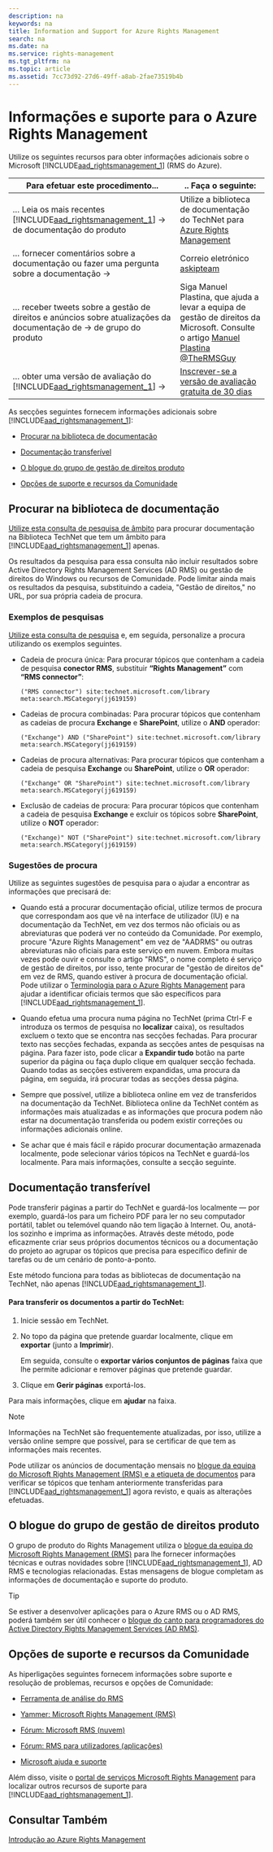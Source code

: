 ```yaml
---
description: na
keywords: na
title: Information and Support for Azure Rights Management
search: na
ms.date: na
ms.service: rights-management
ms.tgt_pltfrm: na
ms.topic: article
ms.assetid: 7cc73d92-27d6-49ff-a8ab-2fae73519b4b
---
```

# Informa&#231;&#245;es e suporte para o Azure Rights Management
Utilize os seguintes recursos para obter informações adicionais sobre o Microsoft [!INCLUDE[aad_rightsmanagement_1](../Token/aad_rightsmanagement_1_md.md)] (RMS do Azure).

|Para efetuar este procedimento...|.. Faça o seguinte:|
|-------------------------------------|-----------------------|
|… Leia os mais recentes [!INCLUDE[aad_rightsmanagement_1](../Token/aad_rightsmanagement_1_md.md)] → de documentação do produto|Utilize a biblioteca de documentação do TechNet para  [Azure Rights Management](../Topic/Azure_Rights_Management.md)|
|… fornecer comentários sobre a documentação ou fazer uma pergunta sobre a documentação →|Correio eletrónico [askipteam](mailto:%20askipteam@microsoft.com?subject=Documentation%20feedback)|
|… receber tweets sobre a gestão de direitos e anúncios sobre atualizações da documentação de → de grupo do produto|Siga Manuel Plastina, que ajuda a levar a equipa de gestão de direitos da Microsoft. Consulte o artigo [Manuel Plastina @TheRMSGuy](https://twitter.com/TheRMSGuy)|
|… obter uma versão de avaliação do [!INCLUDE[aad_rightsmanagement_1](../Token/aad_rightsmanagement_1_md.md)] →|[Inscrever-se a versão de avaliação gratuita de 30 dias](https://portal.microsoftonline.com/Signup/MainSignUp15.aspx?&amp;OfferId=A43415D3-404C-4df3-B31B-AAD28118A778&amp;dl=RIGHTSMANAGEMENT&amp;ali=1)|
As secções seguintes fornecem informações adicionais sobre [!INCLUDE[aad_rightsmanagement_1](../Token/aad_rightsmanagement_1_md.md)]:

-   [Procurar na biblioteca de documentação](../Topic/Information_and_Support_for_Azure_Rights_Management.md#BKMK_SearchTips)

-   [Documentação transferível](../Topic/Information_and_Support_for_Azure_Rights_Management.md#BKMK_Download)

-   [O blogue do grupo de gestão de direitos produto](../Topic/Information_and_Support_for_Azure_Rights_Management.md#BKMK_ProductGroupBlog)

-   [Opções de suporte e recursos da Comunidade](../Topic/Information_and_Support_for_Azure_Rights_Management.md#BKMK_SupportOptions)

## <a name="BKMK_SearchTips"></a>Procurar na biblioteca de documentação
[Utilize esta consulta de pesquisa de âmbito](http://www.bing.com/search?q=%28"Rights%20Management"%29%20site:technet.microsoft.com/library%20meta:search.MSCategory%28jj619159%29) para procurar documentação na Biblioteca TechNet que tem um âmbito para [!INCLUDE[aad_rightsmanagement_1](../Token/aad_rightsmanagement_1_md.md)] apenas.

Os resultados da pesquisa para essa consulta não incluir resultados sobre Active Directory Rights Management Services (AD RMS) ou gestão de direitos do Windows ou recursos de Comunidade. Pode limitar ainda mais os resultados da pesquisa, substituindo a cadeia, "Gestão de direitos," no URL, por sua própria cadeia de procura.

### Exemplos de pesquisas
[Utilize esta consulta de pesquisa](http://www.bing.com/search?q=%28"Rights%20Management"%29%20site:technet.microsoft.com/library%20meta:search.MSCategory%28jj619159%29) e, em seguida, personalize a procura utilizando os exemplos seguintes.

-   Cadeia de procura única: Para procurar tópicos que contenham a cadeia de pesquisa **conector RMS**, substituir **“Rights Management”** com **“RMS connector”**:

    ```
    ("RMS connector") site:technet.microsoft.com/library meta:search.MSCategory(jj619159)
    ```

-   Cadeias de procura combinadas: Para procurar tópicos que contenham as cadeias de procura **Exchange** e **SharePoint**, utilize o **AND** operador:

    ```
    ("Exchange") AND ("SharePoint") site:technet.microsoft.com/library meta:search.MSCategory(jj619159)
    ```

-   Cadeias de procura alternativas: Para procurar tópicos que contenham a cadeia de pesquisa **Exchange** ou **SharePoint**, utilize o **OR** operador:

    ```
    ("Exchange" OR "SharePoint") site:technet.microsoft.com/library meta:search.MSCategory(jj619159)
    ```

-   Exclusão de cadeias de procura: Para procurar tópicos que contenham a cadeia de pesquisa **Exchange** e excluir os tópicos sobre **SharePoint**, utilize o **NOT** operador:

    ```
    ("Exchange)" NOT ("SharePoint") site:technet.microsoft.com/library meta:search.MSCategory(jj619159)
    ```

### Sugestões de procura
Utilize as seguintes sugestões de pesquisa para o ajudar a encontrar as informações que precisará de:

-   Quando está a procurar documentação oficial, utilize termos de procura que correspondam aos que vê na interface de utilizador (IU) e na documentação da TechNet, em vez dos termos não oficiais ou as abreviaturas que poderá ver no conteúdo da Comunidade. Por exemplo, procure "Azure Rights Management" em vez de "AADRMS" ou outras abreviaturas não oficiais para este serviço em nuvem. Embora muitas vezes pode ouvir e consulte o artigo "RMS", o nome completo é serviço de gestão de direitos, por isso, tente procurar de "gestão de direitos de" em vez de RMS, quando estiver à procura de documentação oficial. Pode utilizar o [Terminologia para o Azure Rights Management](../Topic/Terminology_for_Azure_Rights_Management.md) para ajudar a identificar oficiais termos que são específicos para [!INCLUDE[aad_rightsmanagement_1](../Token/aad_rightsmanagement_1_md.md)].

-   Quando efetua uma procura numa página no TechNet (prima Ctrl-F e introduza os termos de pesquisa no **localizar** caixa), os resultados excluem o texto que se encontra nas secções fechadas. Para procurar texto nas secções fechadas, expanda as secções antes de pesquisas na página. Para fazer isto, pode clicar a **Expandir tudo** botão na parte superior da página ou faça duplo clique em qualquer secção fechada. Quando todas as secções estiverem expandidas, uma procura da página, em seguida, irá procurar todas as secções dessa página.

-   Sempre que possível, utilize a biblioteca online em vez de transferidos na documentação da TechNet. Biblioteca online da TechNet contém as informações mais atualizadas e as informações que procura podem não estar na documentação transferida ou podem existir correções ou informações adicionais online.

-   Se achar que é mais fácil e rápido procurar documentação armazenada localmente, pode selecionar vários tópicos na TechNet e guardá-los localmente. Para mais informações, consulte a secção seguinte.

## <a name="BKMK_Download"></a>Documentação transferível
Pode transferir páginas a partir do TechNet e guardá-los localmente — por exemplo, guardá-los para um ficheiro PDF para ler no seu computador portátil, tablet ou telemóvel quando não tem ligação à Internet. Ou, anotá-los sozinho e imprima as informações. Através deste método, pode eficazmente criar seus próprios documentos técnicos ou a documentação do projeto ao agrupar os tópicos que precisa para específico definir de tarefas ou de um cenário de ponto-a-ponto.

Este método funciona para todas as bibliotecas de documentação na TechNet, não apenas [!INCLUDE[aad_rightsmanagement_1](../Token/aad_rightsmanagement_1_md.md)].

#### Para transferir os documentos a partir do TechNet:

1.  Inicie sessão em TechNet.

2.  No topo da página que pretende guardar localmente, clique em **exportar** (junto a **Imprimir**).

    Em seguida, consulte o **exportar vários conjuntos de páginas** faixa que lhe permite adicionar e remover páginas que pretende guardar.

3.  Clique em **Gerir páginas** exportá-los.

Para mais informações, clique em **ajudar** na faixa.

> [!NOTE]
> Informações na TechNet são frequentemente atualizadas, por isso, utilize a versão online sempre que possível, para se certificar de que tem as informações mais recentes.
> 
> Pode utilizar os anúncios de documentação mensais no [blogue da equipa do Microsoft Rights Management (RMS) e a etiqueta de documentos](http://blogs.technet.com/b/rms/archive/tags/docs/) para verificar se tópicos que tenham anteriormente transferidas para [!INCLUDE[aad_rightsmanagement_1](../Token/aad_rightsmanagement_1_md.md)] agora revisto, e quais as alterações efetuadas.

## <a name="BKMK_ProductGroupBlog"></a>O blogue do grupo de gestão de direitos produto
O grupo de produto do Rights Management utiliza o [blogue da equipa do Microsoft Rights Management (RMS)](http://blogs.technet.com/b/rms/) para lhe fornecer informações técnicas e outras novidades sobre [!INCLUDE[aad_rightsmanagement_1](../Token/aad_rightsmanagement_1_md.md)], AD RMS e tecnologias relacionadas. Estas mensagens de blogue completam as informações de documentação e suporte do produto.

> [!TIP]
> Se estiver a desenvolver aplicações para o Azure RMS ou o AD RMS, poderá também ser útil conhecer o [blogue do canto para programadores do Active Directory Rights Management Services (AD RMS)](http://blogs.msdn.com/b/rms/).

## <a name="BKMK_SupportOptions"></a>Opções de suporte e recursos da Comunidade
As hiperligações seguintes fornecem informações sobre suporte e resolução de problemas, recursos e opções de Comunidade:

-   [Ferramenta de análise do RMS](http://www.microsoft.com/en-us/download/details.aspx?id=46437)

-   [Yammer: Microsoft Rights Management (RMS)](http://www.yammer.com/AskIPTeam)

-   [Fórum: Microsoft RMS (nuvem)](https://social.technet.microsoft.com/Forums/en-US/home?forum=rmscloud)

-   [Fórum: RMS para utilizadores (aplicações)](https://social.technet.microsoft.com/Forums/en-US/home?forum=rmsapps)

-   [Microsoft ajuda e suporte](http://go.microsoft.com/fwlink/?LinkId=243064)

Além disso, visite o [portal de serviços Microsoft Rights Management](http://www.microsoft.com/rms) para localizar outros recursos de suporte para [!INCLUDE[aad_rightsmanagement_1](../Token/aad_rightsmanagement_1_md.md)].

## Consultar Também
[Introdução ao Azure Rights Management](../Topic/Getting_Started_with_Azure_Rights_Management.md)

